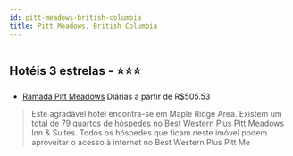 ```yaml
---
id: pitt-meadows-british-columbia
title: Pitt Meadows, British Columbia
---
```


<center><img src="http://photos.hotelbeds.com/giata/32/329991/329991a_hb_a_002.jpg" alt="" /></center>


## Hotéis 3 estrelas - ⭐️⭐️⭐️

-    [Ramada Pitt Meadows](https://www.hurb.com/hoteis/pitt-meadows/ramada-pitt-meadows-JNP-JP090782?cmp=18055) Diárias a partir de R$505.53
   > Este agradável hotel encontra-se em Maple Ridge Area. Existem um total de 79 quartos de hóspedes no Best Western Plus Pitt Meadows Inn &amp; Suites. Todos os hóspedes que ficam neste imóvel podem aproveitar o acesso à internet no Best Western Plus Pitt Me
